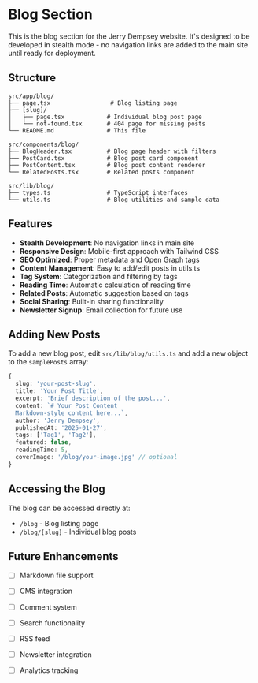 # Blog Section

This is the blog section for the Jerry Dempsey website. It's designed to be developed in stealth mode - no navigation links are added to the main site until ready for deployment.

## Structure

```
src/app/blog/
├── page.tsx                 # Blog listing page
├── [slug]/
│   ├── page.tsx            # Individual blog post page
│   └── not-found.tsx       # 404 page for missing posts
└── README.md               # This file

src/components/blog/
├── BlogHeader.tsx          # Blog page header with filters
├── PostCard.tsx            # Blog post card component
├── PostContent.tsx         # Blog post content renderer
└── RelatedPosts.tsx        # Related posts component

src/lib/blog/
├── types.ts                # TypeScript interfaces
└── utils.ts                # Blog utilities and sample data
```

## Features

- **Stealth Development**: No navigation links in main site
- **Responsive Design**: Mobile-first approach with Tailwind CSS
- **SEO Optimized**: Proper metadata and Open Graph tags
- **Content Management**: Easy to add/edit posts in utils.ts
- **Tag System**: Categorization and filtering by tags
- **Reading Time**: Automatic calculation of reading time
- **Related Posts**: Automatic suggestion based on tags
- **Social Sharing**: Built-in sharing functionality
- **Newsletter Signup**: Email collection for future use

## Adding New Posts

To add a new blog post, edit `src/lib/blog/utils.ts` and add a new object to the `samplePosts` array:

```typescript
{
  slug: 'your-post-slug',
  title: 'Your Post Title',
  excerpt: 'Brief description of the post...',
  content: `# Your Post Content
  Markdown-style content here...`,
  author: 'Jerry Dempsey',
  publishedAt: '2025-01-27',
  tags: ['Tag1', 'Tag2'],
  featured: false,
  readingTime: 5,
  coverImage: '/blog/your-image.jpg' // optional
}
```

## Accessing the Blog

The blog can be accessed directly at:
- `/blog` - Blog listing page
- `/blog/[slug]` - Individual blog posts

## Future Enhancements

- [ ] Markdown file support
- [ ] CMS integration
- [ ] Comment system
- [ ] Search functionality
- [ ] RSS feed
- [ ] Newsletter integration
- [ ] Analytics tracking

